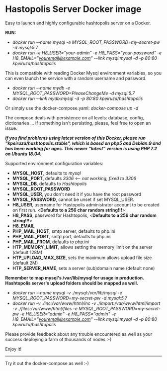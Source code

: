 # Hastopolis Server Docker image

Easy to launch and highly configurable hashtopolis server on a Docker.

__RUN:__
- *docker run --name mysql  -e MYSQL_ROOT_PASSWORD=my-secret-pw  -d mysql:5.7*
- *docker run -e H8_USER="your-admin" -e H8_PASS="your-password" -e H8_EMAIL="youremail@example.com" --link mysql:mysql -d -p 80:80 kpeiruza/hashtopolis*

This is compatible with reading Docker Mysql environment variables, so you can even launch the service with a random username and password.

- *docker run --name mydb  -e MYSQL_ROOT_PASSWORD=PleaseChangeMe  -d mysql:5.7*
- *docker run --link mydb:mysql -d -p 80:80 kpeiruza/hashtopolis*


Or simply use the docker-compose.yaml: *docker-compose up -d*

The compose deals with persistence on all levels: database, config, dictionaries ... If something isn't persisting, please, feel free to open an issue.

__*If you find problems using latest version of this Docker, please run "kpeiruza/hashtopolis:stable", which is based on php5 and Debian:9 and has been working for ages. This newer "latest" version is using PHP 7.2 on Ubuntu 18.04.*__


Supported environment configuration variables:
- __MYSQL_HOST__, defaults to *mysql*
- __MYSQL_PORT__, defaults *3306* <-- *not working, fixed to 3306*
- __MYSQL_DB__, defaults to *Hashtopolis*
- __MYSQL_ROOT_PASSWORD__
- __MYSQL_USER__, you don't need it if you have the root password
- __MYSQL_PASSWORD__, cannot be unset if set MYSQL_USER.
- __H8_USER__, username for Hastopolis administrator account to be created on first run. <__Defaults to a 256 char random string!!!__>
- __H8_PASS__, password for Hashtopolis, <__Defaults to a 256 char random string!!!__>
- __H8_EMAIL__
- __PHP_MAIL_HOST__, smtp server, defaults to php.ini
- __PHP_MAIL_PORT__, smtp port, defaults to php.ini
- __PHP_MAIL_FROM__, defaults to php.ini
- __HTP_MEMORY_LIMIT__, allows setting the memory limit on the server (default 128M)
- __HTP_UPLOAD_MAX_SIZE__, sets the maximum allows upload file size (default 2M)
- __HTP_SERVER_NAME__, sets a server (sub)domain name (default none)



__Remember to map mysql's /var/lib/mysql for usage in production. Hashtopolis server's upload folders should be mapped as well.__
- *docker run --name mysql -v ./mysql:/var/lib/mysql -e MYSQL_ROOT_PASSWORD=my-secret-pw  -d mysql:5.7*
- *docker run -v ./inc:/var/www/html/inc -v ./import:/var/www/html/import -v ./files:/var/www/html/files -e MYSQL_ROOT_PASSWORD=my-secret-pw -e H8_USER="admin" -e H8_PASS="admin" -e H8_EMAIL="youremail@example.com" --link mysql:mysql -d -p 80:80 kpeiruza/hashtopolis*

Please provide feedback about any trouble encountered as well as your success deploying a farm of thousands of nodes :-)

Enjoy it!

-------------------------
Try it out the docker-compose as well :-)
